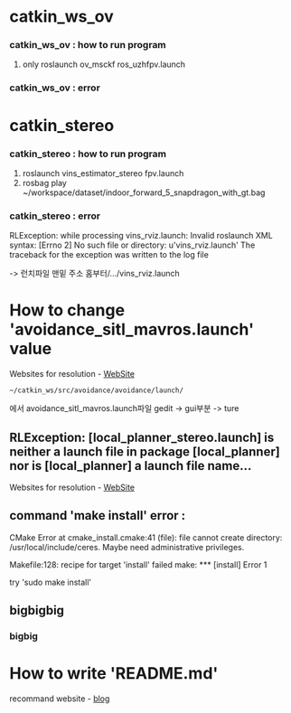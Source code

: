 # catkin_ws_ov
### catkin_ws_ov : how to run program
1. only 
	roslaunch ov_msckf ros_uzhfpv.launch

### catkin_ws_ov : error

# catkin_stereo
### catkin_stereo : how to run program
1.	
	roslaunch vins_estimator_stereo fpv.launch
2.	
	rosbag play ~/workspace/dataset/indoor_forward_5_snapdragon_with_gt.bag


### catkin_stereo : error
RLException: while processing vins_rviz.launch:
Invalid roslaunch XML syntax: \[Errno 2] No such file or directory: u'vins_rviz.launch'
The traceback for the exception was written to the log file

-> 런치파일 맨밑 주소 홈부터/.../vins_rviz.launch



###












# How to change 'avoidance_sitl_mavros.launch' value
Websites for resolution - [WebSite](https://github.com/PX4/PX4-Avoidance/issues/485)

	~/catkin_ws/src/avoidance/avoidance/launch/
에서 avoidance_sitl_mavros.launch파일 gedit -> gui부분 -> ture

## RLException: [local_planner_stereo.launch] is neither a launch file in package [local_planner] nor is [local_planner] a launch file name...

Websites for resolution - [WebSite](https://answers.ros.org/question/143496/roslaunch-is-neither-a-launch-file-in-package-nor-is-a-launch-file-name/)

## command 'make install' error : 
CMake Error at cmake_install.cmake:41 (file):
file cannot create directory: /usr/local/include/ceres.  Maybe need
  administrative privileges.

Makefile:128: recipe for target 'install' failed
make: *** [install] Error 1


try 'sudo make install'
	



## bigbigbig
### bigbig

# How to write 'README.md'

recommand website - [blog](https://ndb796.tistory.com/194)



